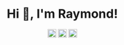 <h1 align="center">Hi 👋, I'm Raymond!</h1>

<p align="center">
<a href="https://twitter.com/raymondhechen" target="blank"><img align="center" src="https://cdn.jsdelivr.net/npm/simple-icons@3.0.1/icons/twitter.svg" alt="raymondhechen" height="20" width="20" /></a>
<a href="https://linkedin.com/in/raymondhechen" target="blank"><img align="center" src="https://cdn.jsdelivr.net/npm/simple-icons@3.0.1/icons/linkedin.svg" alt="raymondhechen" height="20" width="20" /></a>
<a href="https://instagram.com/raymondhechen" target="blank"><img align="center" src="https://cdn.jsdelivr.net/npm/simple-icons@3.0.1/icons/instagram.svg" alt="raymondhechen" height="20" width="20" /></a>
</p>

<!--
**raymondhechen/raymondhechen** is a ✨ _special_ ✨ repository because its `README.md` (this file) appears on your GitHub profile.

Here are some ideas to get you started:

- 🔭 I’m currently working on ...
- 🌱 I’m currently learning ...
- 👯 I’m looking to collaborate on ...
- 🤔 I’m looking for help with ...
- 💬 Ask me about ...
- 📫 How to reach me: ...
- 😄 Pronouns: ...
- ⚡ Fun fact: ...
-->
